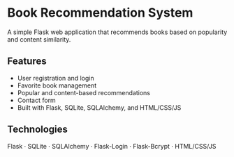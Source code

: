 # Book Recommendation System

A simple Flask web application that recommends books based on popularity and content similarity.

## Features

- User registration and login
- Favorite book management
- Popular and content-based recommendations
- Contact form
- Built with Flask, SQLite, SQLAlchemy, and HTML/CSS/JS

## Technologies

Flask · SQLite · SQLAlchemy · Flask-Login · Flask-Bcrypt · HTML/CSS/JS
